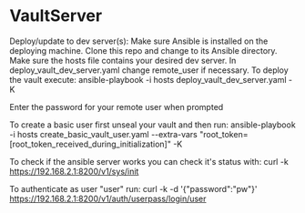 # VaultServer

Deploy/update to dev server(s):
Make sure Ansible is installed on the deploying machine. 
Clone this repo and change to its Ansible directory. 
Make sure the hosts file contains your desired dev server.
In deploy_vault_dev_server.yaml change remote_user if necessary.
To deploy the vault execute:
ansible-playbook -i hosts deploy_vault_dev_server.yaml -K

Enter the password for your remote user when prompted

To create a basic user first unseal your vault and
then run: 
ansible-playbook -i hosts create_basic_vault_user.yaml --extra-vars "root_token=[root_token_received_during_initialization]" -K

To check if the ansible server works you can check it's status with:
curl -k https://192.168.2.1:8200/v1/sys/init

To authenticate as user "user" run:
curl -k -d '{"password":"pw"}' https://192.168.2.1:8200/v1/auth/userpass/login/user


